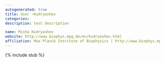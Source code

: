```yaml
---
autogenerated: true
title: User ›Kudryashev
categories: 
description: test description

name: Misha Kudryashev
website: http://www.biophys.mpg.de/en/kudryashev.html
affiliation: Max Planck Institute of Biophysics | http://www.biophys.mpg.de/
---
```

{% include stub %}

